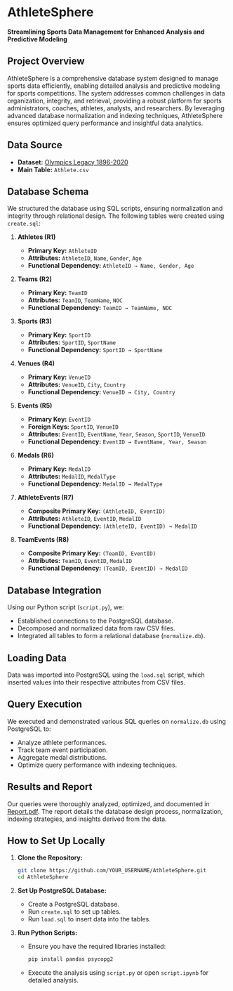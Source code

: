 # AthleteSphere

**Streamlining Sports Data Management for Enhanced Analysis and Predictive Modeling**

## Project Overview
AthleteSphere is a comprehensive database system designed to manage sports data efficiently, enabling detailed analysis and predictive modeling for sports competitions. The system addresses common challenges in data organization, integrity, and retrieval, providing a robust platform for sports administrators, coaches, athletes, analysts, and researchers. By leveraging advanced database normalization and indexing techniques, AthleteSphere ensures optimized query performance and insightful data analytics.

## Data Source
- **Dataset:** [Olympics Legacy 1896-2020](https://www.kaggle.com/datasets/krishd123/olympics-legacy-1896-2020)
- **Main Table:** `Athlete.csv`

## Database Schema
We structured the database using SQL scripts, ensuring normalization and integrity through relational design. The following tables were created using `create.sql`:

1. **Athletes (R1)**  
   - **Primary Key:** `AthleteID`  
   - **Attributes:** `AthleteID`, `Name`, `Gender`, `Age`  
   - **Functional Dependency:** `AthleteID → Name, Gender, Age`

2. **Teams (R2)**  
   - **Primary Key:** `TeamID`  
   - **Attributes:** `TeamID`, `TeamName`, `NOC`  
   - **Functional Dependency:** `TeamID → TeamName, NOC`

3. **Sports (R3)**  
   - **Primary Key:** `SportID`  
   - **Attributes:** `SportID`, `SportName`  
   - **Functional Dependency:** `SportID → SportName`

4. **Venues (R4)**  
   - **Primary Key:** `VenueID`  
   - **Attributes:** `VenueID`, `City`, `Country`  
   - **Functional Dependency:** `VenueID → City, Country`

5. **Events (R5)**  
   - **Primary Key:** `EventID`  
   - **Foreign Keys:** `SportID`, `VenueID`  
   - **Attributes:** `EventID`, `EventName`, `Year`, `Season`, `SportID`, `VenueID`  
   - **Functional Dependency:** `EventID → EventName, Year, Season`

6. **Medals (R6)**  
   - **Primary Key:** `MedalID`  
   - **Attributes:** `MedalID`, `MedalType`  
   - **Functional Dependency:** `MedalID → MedalType`

7. **AthleteEvents (R7)**  
   - **Composite Primary Key:** `(AthleteID, EventID)`  
   - **Attributes:** `AthleteID`, `EventID`, `MedalID`  
   - **Functional Dependency:** `(AthleteID, EventID) → MedalID`

8. **TeamEvents (R8)**  
   - **Composite Primary Key:** `(TeamID, EventID)`  
   - **Attributes:** `TeamID`, `EventID`, `MedalID`  
   - **Functional Dependency:** `(TeamID, EventID) → MedalID`

## Database Integration
Using our Python script (`script.py`), we:
- Established connections to the PostgreSQL database.
- Decomposed and normalized data from raw CSV files.
- Integrated all tables to form a relational database (`normalize.db`).

## Loading Data
Data was imported into PostgreSQL using the `load.sql` script, which inserted values into their respective attributes from CSV files.

## Query Execution
We executed and demonstrated various SQL queries on `normalize.db` using PostgreSQL to:
- Analyze athlete performances.
- Track team event participation.
- Aggregate medal distributions.
- Optimize query performance with indexing techniques.

## Results and Report
Our queries were thoroughly analyzed, optimized, and documented in [Report.pdf](docs/Report.pdf).  The report details the database design process, normalization, indexing strategies, and insights derived from the data.

## How to Set Up Locally
1. **Clone the Repository:**
   ```bash
   git clone https://github.com/YOUR_USERNAME/AthleteSphere.git
   cd AthleteSphere
   ```

2. **Set Up PostgreSQL Database:**
   - Create a PostgreSQL database.
   - Run `create.sql` to set up tables.
   - Run `load.sql` to insert data into the tables.

3. **Run Python Scripts:**
   - Ensure you have the required libraries installed:
     ```bash
     pip install pandas psycopg2
     ```
   - Execute the analysis using `script.py` or open `script.ipynb` for detailed analysis.



